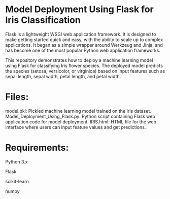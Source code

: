 # Model Deployment Using Flask for Iris Classification
Flask is a lightweight WSGI web application framework. It is designed to make getting started quick and easy, with the ability to scale up to complex applications. It began as a simple wrapper around Werkzeug and Jinja, and has become one of the most popular Python web application frameworks.

This repository demonstrates how to deploy a machine learning model using Flask for classifying Iris flower species. The deployed model predicts the species (setosa, versicolor, or virginica) based on input features such as sepal length, sepal width, petal length, and petal width.

# Files:
model.pkl: Pickled machine learning model trained on the Iris dataset.
Model_Deployment_Using_Flask.py: Python script containing Flask web application code for model deployment.
IRIS.html: HTML file for the web interface where users can input feature values and get predictions.
# Requirements:
Python 3.x

Flask

scikit-learn

numpy


